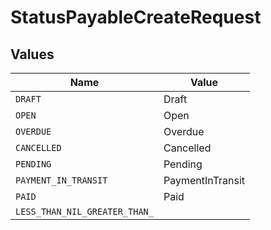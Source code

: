 # StatusPayableCreateRequest


## Values

| Name                          | Value                         |
| ----------------------------- | ----------------------------- |
| `DRAFT`                       | Draft                         |
| `OPEN`                        | Open                          |
| `OVERDUE`                     | Overdue                       |
| `CANCELLED`                   | Cancelled                     |
| `PENDING`                     | Pending                       |
| `PAYMENT_IN_TRANSIT`          | PaymentInTransit              |
| `PAID`                        | Paid                          |
| `LESS_THAN_NIL_GREATER_THAN_` | <nil>                         |